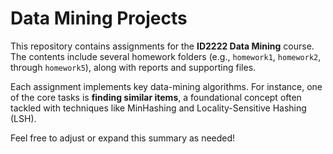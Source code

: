# Data Mining Projects

This repository contains assignments for the **ID2222 Data Mining** course. The contents include several homework folders (e.g., `homework1`, `homework2`, through `homework5`), along with reports and supporting files.

Each assignment implements key data-mining algorithms. For instance, one of the core tasks is **finding similar items**, a foundational concept often tackled with techniques like MinHashing and Locality-Sensitive Hashing (LSH).


Feel free to adjust or expand this summary as needed!
